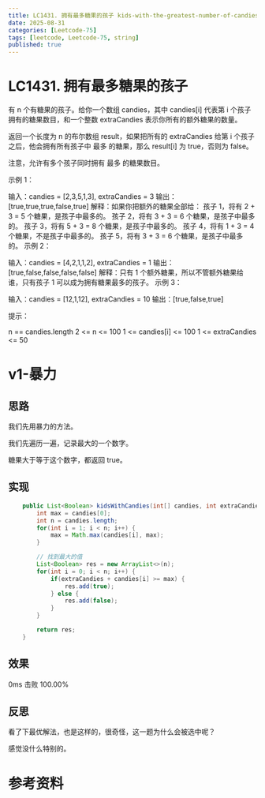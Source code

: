 ```yaml
---
title: LC1431. 拥有最多糖果的孩子 kids-with-the-greatest-number-of-candies 
date: 2025-08-31 
categories: [Leetcode-75]
tags: [leetcode, Leetcode-75, string]
published: true
---
```


# LC1431. 拥有最多糖果的孩子

有 n 个有糖果的孩子。给你一个数组 candies，其中 candies[i] 代表第 i 个孩子拥有的糖果数目，和一个整数 extraCandies 表示你所有的额外糖果的数量。

返回一个长度为 n 的布尔数组 result，如果把所有的 extraCandies 给第 i 个孩子之后，他会拥有所有孩子中 最多 的糖果，那么 result[i] 为 true，否则为 false。

注意，允许有多个孩子同时拥有 最多 的糖果数目。

示例 1：

输入：candies = [2,3,5,1,3], extraCandies = 3
输出：[true,true,true,false,true] 
解释：如果你把额外的糖果全部给：
孩子 1，将有 2 + 3 = 5 个糖果，是孩子中最多的。
孩子 2，将有 3 + 3 = 6 个糖果，是孩子中最多的。
孩子 3，将有 5 + 3 = 8 个糖果，是孩子中最多的。
孩子 4，将有 1 + 3 = 4 个糖果，不是孩子中最多的。
孩子 5，将有 3 + 3 = 6 个糖果，是孩子中最多的。
示例 2：

输入：candies = [4,2,1,1,2], extraCandies = 1
输出：[true,false,false,false,false] 
解释：只有 1 个额外糖果，所以不管额外糖果给谁，只有孩子 1 可以成为拥有糖果最多的孩子。
示例 3：

输入：candies = [12,1,12], extraCandies = 10
输出：[true,false,true]
 

提示：

n == candies.length
2 <= n <= 100
1 <= candies[i] <= 100
1 <= extraCandies <= 50
 
# v1-暴力

## 思路

我们先用暴力的方法。

我们先遍历一遍，记录最大的一个数字。

糖果大于等于这个数字，都返回 true。

## 实现

```java
    public List<Boolean> kidsWithCandies(int[] candies, int extraCandies) {
        int max = candies[0];
        int n = candies.length;
        for(int i = 1; i < n; i++) {
            max = Math.max(candies[i], max);
        }

        // 找到最大的值
        List<Boolean> res = new ArrayList<>(n);
        for(int i = 0; i < n; i++) {
            if(extraCandies + candies[i] >= max) {
                res.add(true);
            } else {
                res.add(false);
            }
        }

        return res;
    }
```


## 效果

0ms 击败 100.00%

## 反思

看了下最优解法，也是这样的，很奇怪，这一题为什么会被选中呢？

感觉没什么特别的。


# 参考资料

